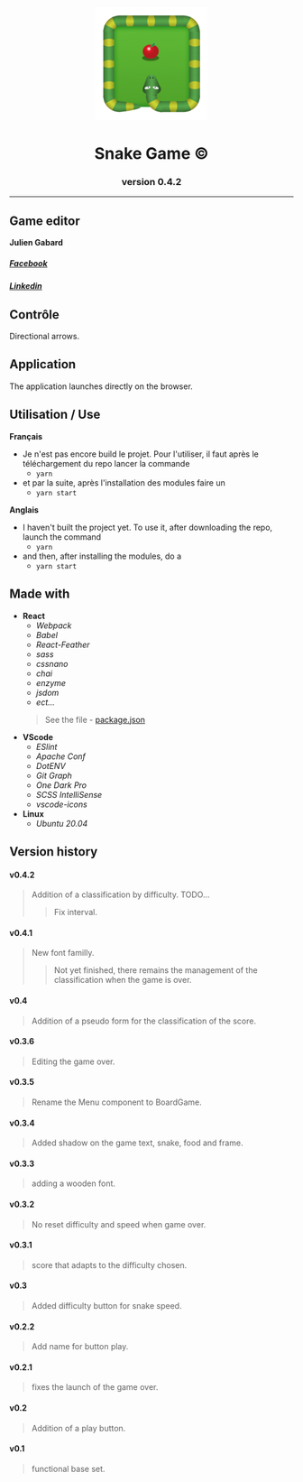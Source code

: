 <div align="center"><img src="src/assets/favicon.ico" alt="Snake Logo" width="200px"/></div>

<div align="center"><h1 size="4">Snake Game &copy; </h1><h3>version 0.4.2</h3></div>

----------------

## Game editor
**Julien Gabard**
##### *[Facebook](https://www.facebook.com/julien.gabard.3)*
##### *[Linkedin](https://www.linkedin.com/in/julien-gabard/)*

## Contrôle
Directional arrows.

## Application
The application launches directly on the browser.

## Utilisation / Use
**Français**
- Je n'est pas encore build le projet.
Pour l'utiliser, il faut après le téléchargement du repo lancer la commande
  - `yarn`
- et par la suite, après l'installation des modules faire un
  - `yarn start`

**Anglais**
- I haven't built the project yet.
To use it, after downloading the repo, launch the command
  - `yarn`
- and then, after installing the modules, do a
  - `yarn start`

## Made with
- **React**
  - *Webpack*
  - *Babel*
  - *React-Feather*
  - *sass*
  - *cssnano*
  - *chai*
  - *enzyme*
  - *jsdom*
  - *ect...*
  > See the file - [package.json](package.json)
- **VScode**
  - *ESlint*
  - *Apache Conf*
  - *DotENV*
  - *Git Graph*
  - *One Dark Pro*
  - *SCSS IntelliSense*
  - *vscode-icons*
- **Linux**
  - *Ubuntu 20.04*

## Version history
#### v0.4.2
> Addition of a classification by difficulty. TODO...
>> Fix interval.
#### v0.4.1
> New font familly.
>> Not yet finished, there remains the management of the classification when the game is over.
#### v0.4
> Addition of a pseudo form for the classification of the score.
#### v0.3.6
> Editing the game over.
#### v0.3.5
> Rename the Menu component to BoardGame.
#### v0.3.4
> Added shadow on the game text, snake, food and frame.
#### v0.3.3
> adding a wooden font.
#### v0.3.2
> No reset difficulty and speed when game over.
#### v0.3.1
> score that adapts to the difficulty chosen.
#### v0.3
> Added difficulty button for snake speed.
#### v0.2.2
> Add name for button play.
#### v0.2.1
> fixes the launch of the game over.
#### v0.2
> Addition of a play button.
#### v0.1
> functional base set.